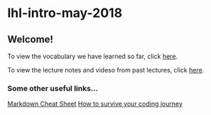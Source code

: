 # lhl-intro-may-2018

## Welcome! 

To view the vocabulary we have learned so far, click [here](https://github.com/jenreiher/lhl-intro-may-2018/blob/master/vocab.md).


To view the lecture notes and videso from past lectures, click [here](https://github.com/jenreiher/lhl-intro-may-2018/blob/master/lecture-notes.md).

### Some other useful links...
[Markdown Cheat Sheet](https://github.com/adam-p/markdown-here/wiki/Markdown-Cheatsheet)
[How to survive your coding journey](http://robertorocha.info/how-to-survive-the-desert-of-despair-in-your-code-learning-journey/)
